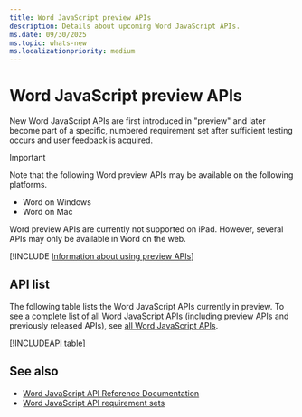 ```yaml
---
title: Word JavaScript preview APIs
description: Details about upcoming Word JavaScript APIs.
ms.date: 09/30/2025
ms.topic: whats-new
ms.localizationpriority: medium
---
```


# Word JavaScript preview APIs

New Word JavaScript APIs are first introduced in "preview" and later become part of a specific, numbered requirement set after sufficient testing occurs and user feedback is acquired.

> [!IMPORTANT]
> Note that the following Word preview APIs may be available on the following platforms.
>
> - Word on Windows
> - Word on Mac
>
> Word preview APIs are currently not supported on iPad. However, several APIs may only be available in Word on the web.

[!INCLUDE [Information about using preview APIs](../../includes/using-preview-apis-host.md)]

## API list

The following table lists the Word JavaScript APIs currently in preview. To see a complete list of all Word JavaScript APIs (including preview APIs and previously released APIs), see [all Word JavaScript APIs](/javascript/api/word?view=word-js-preview&preserve-view=true).

[!INCLUDE[API table](../../includes/word-preview.md)]

## See also

- [Word JavaScript API Reference Documentation](/javascript/api/word)
- [Word JavaScript API requirement sets](word-api-requirement-sets.md)
